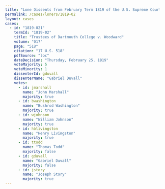 ```yaml
---
title: "Lone Dissents from February Term 1819 of the U.S. Supreme Court"
permalink: /cases/loners/1819-02
layout: cases
cases:
  - id: "1819-021"
    termId: "1819-02"
    title: "Trustees of Dartmouth College v. Woodward"
    volume: "017"
    page: "518"
    citation: "17 U.S. 518"
    pdfSource: "loc"
    dateDecision: "Thursday, February 25, 1819"
    voteMajority: 5
    voteMinority: 1
    dissenterId: gduvall
    dissenterName: "Gabriel Duvall"
    votes:
      - id: jmarshall
        name: "John Marshall"
        majority: true
      - id: bwashington
        name: "Bushrod Washington"
        majority: true
      - id: wjohnson
        name: "William Johnson"
        majority: true
      - id: hblivingston
        name: "Henry Livingston"
        majority: true
      - id: ttodd
        name: "Thomas Todd"
        majority: false
      - id: gduvall
        name: "Gabriel Duvall"
        majority: false
      - id: jstory
        name: "Joseph Story"
        majority: true
---
```


